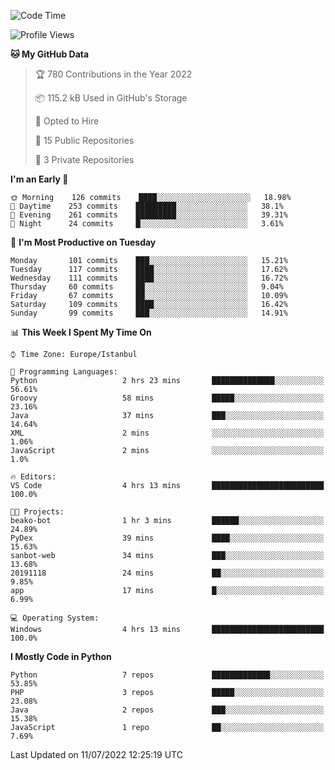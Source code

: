 <!--START_SECTION:waka-->
![Code Time](http://img.shields.io/badge/Code%20Time-347%20hrs%2021%20mins-blue)

![Profile Views](http://img.shields.io/badge/Profile%20Views-3-blue)

**🐱 My GitHub Data** 

> 🏆 780 Contributions in the Year 2022
 > 
> 📦 115.2 kB Used in GitHub's Storage 
 > 
> 💼 Opted to Hire
 > 
> 📜 15 Public Repositories 
 > 
> 🔑 3 Private Repositories  
 > 
**I'm an Early 🐤** 

```text
🌞 Morning    126 commits    ████░░░░░░░░░░░░░░░░░░░░░   18.98% 
🌆 Daytime    253 commits    █████████░░░░░░░░░░░░░░░░   38.1% 
🌃 Evening    261 commits    █████████░░░░░░░░░░░░░░░░   39.31% 
🌙 Night      24 commits     █░░░░░░░░░░░░░░░░░░░░░░░░   3.61%

```
📅 **I'm Most Productive on Tuesday** 

```text
Monday       101 commits    ███░░░░░░░░░░░░░░░░░░░░░░   15.21% 
Tuesday      117 commits    ████░░░░░░░░░░░░░░░░░░░░░   17.62% 
Wednesday    111 commits    ████░░░░░░░░░░░░░░░░░░░░░   16.72% 
Thursday     60 commits     ██░░░░░░░░░░░░░░░░░░░░░░░   9.04% 
Friday       67 commits     ██░░░░░░░░░░░░░░░░░░░░░░░   10.09% 
Saturday     109 commits    ████░░░░░░░░░░░░░░░░░░░░░   16.42% 
Sunday       99 commits     ███░░░░░░░░░░░░░░░░░░░░░░   14.91%

```


📊 **This Week I Spent My Time On** 

```text
⌚︎ Time Zone: Europe/Istanbul

💬 Programming Languages: 
Python                   2 hrs 23 mins       ██████████████░░░░░░░░░░░   56.61% 
Groovy                   58 mins             █████░░░░░░░░░░░░░░░░░░░░   23.16% 
Java                     37 mins             ███░░░░░░░░░░░░░░░░░░░░░░   14.64% 
XML                      2 mins              ░░░░░░░░░░░░░░░░░░░░░░░░░   1.06% 
JavaScript               2 mins              ░░░░░░░░░░░░░░░░░░░░░░░░░   1.0%

🔥 Editors: 
VS Code                  4 hrs 13 mins       █████████████████████████   100.0%

🐱‍💻 Projects: 
beako-bot                1 hr 3 mins         ██████░░░░░░░░░░░░░░░░░░░   24.89% 
PyDex                    39 mins             ████░░░░░░░░░░░░░░░░░░░░░   15.63% 
sanbot-web               34 mins             ███░░░░░░░░░░░░░░░░░░░░░░   13.68% 
20191118                 24 mins             ██░░░░░░░░░░░░░░░░░░░░░░░   9.85% 
app                      17 mins             █░░░░░░░░░░░░░░░░░░░░░░░░   6.99%

💻 Operating System: 
Windows                  4 hrs 13 mins       █████████████████████████   100.0%

```

**I Mostly Code in Python** 

```text
Python                   7 repos             █████████████░░░░░░░░░░░░   53.85% 
PHP                      3 repos             █████░░░░░░░░░░░░░░░░░░░░   23.08% 
Java                     2 repos             ███░░░░░░░░░░░░░░░░░░░░░░   15.38% 
JavaScript               1 repo              ██░░░░░░░░░░░░░░░░░░░░░░░   7.69%

```



 Last Updated on 11/07/2022 12:25:19 UTC
<!--END_SECTION:waka-->

<!--
**3nws/3nws** is a ✨ _special_ ✨ repository because its `README.md` (this file) appears on your GitHub profile.

Here are some ideas to get you started:

- 🔭 I’m currently working on ...
- 🌱 I’m currently learning ...
- 👯 I’m looking to collaborate on ...
- 🤔 I’m looking for help with ...
- 💬 Ask me about ...
- 📫 How to reach me: ...
- 😄 Pronouns: ...
- ⚡ Fun fact: ...
-->
